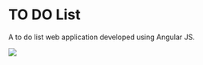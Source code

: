 # TO DO List

A to do list web application developed using Angular JS.

<img src="https://github.com/therrshan/angular-TODO/blob/gh-pages/ui.png">
